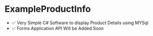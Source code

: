 # ExampleProductInfo
 * ✅ Very Simple C# Software to display Product Details using MYSql
*  ✅ Forms Application API Will be Added Soon

